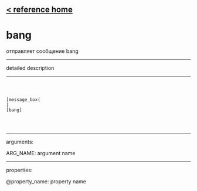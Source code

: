 [< reference home](ceammc_lib.html)
---

# bang


отправляет сообщение bang

---

detailed description
<br>


---


```



[message_box(                                 
|
[bang]


            
```

---
arguments:

ARG_NAME: argument name<br>

---
properties:

@property_name: property name<br>

